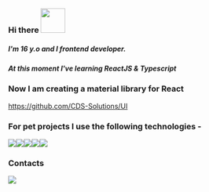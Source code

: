 ### Hi there <img src="https://media.giphy.com/media/mGcNjsfWAjY5AEZNw6/giphy.gif" width="50">
##### I'm 16 y.o and I frontend developer.
##### At this moment I've learning ReactJS & Typescript 

### Now I am creating a material library for React
https://github.com/CDS-Solutions/UI

### For pet projects I use the following technologies -

<img src="https://img.shields.io/badge/TypeScript-007ACC?style=for-the-badge&logo=typescript&logoColor=white"/><img src="https://img.shields.io/badge/React-20232A?style=for-the-badge&logo=react&logoColor=61DAFB"/><img src="https://img.shields.io/badge/Redux-593D88?style=for-the-badge&logo=redux&logoColor=white"/><img src="https://img.shields.io/badge/Material%20UI-007FFF?style=for-the-badge&logo=mui&logoColor=white"/><img src="https://img.shields.io/badge/styled--components-DB7093?style=for-the-badge&logo=styled-components&logoColor=white"/>

### Contacts
<a href="mailto: danilatezin@gmail.com">
<img  src="https://img.shields.io/badge/Gmail-D14836?style=for-the-badge&logo=gmail&logoColor=white" /
</a>


